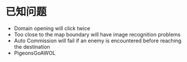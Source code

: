 # 已知问题

- Domain opening will click twice
- Too close to the map boundary will have image recognition problems
- Auto Commission will fail if an enemy is encountered before reaching the destination
- PigeonsGoAWOL

